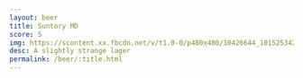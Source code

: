 ```yaml
---
layout: beer
title: Suntory MD
score: 5
img: https://scontent.xx.fbcdn.net/v/t1.0-0/p480x480/10426644_10152534289858745_1229530734473771808_n.jpg?oh=e65685ecd21b4db352448f24e67803b0&oe=58800F73
desc: A slightly strange lager
permalink: /beer/:title.html
---
```

